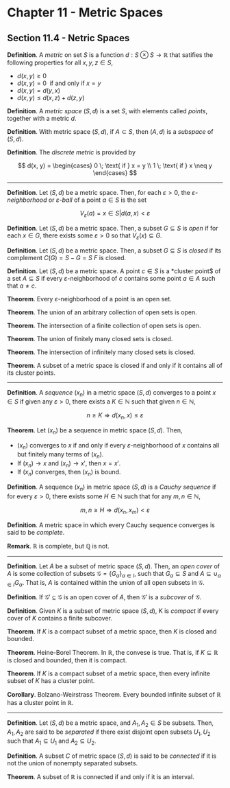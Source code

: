 # Chapter 11 - Metric Spaces

## Section 11.4 - Netric Spaces

**Definition**. A *metric* on set $S$ is a function $d: S \otimes S \rightarrow \mathbb{R}$ that satifies the following properties for all $x, y, z \in S$,

- $d(x, y) \geq 0$
- $d(x, y) = 0 \; \text{ if and only if } x = y$
- $d(x, y) = d(y, x)$
- $d(x, y) \leq d(x, z) + d(z, y)$

**Definition**. A *metric space* $(S, d)$ is a set $S$, with elements called *points*, together with a metric $d$.

**Definition**. With metric space $(S, d)$, if $A \subset S$, then $(A, d)$ is a *subspace* of $(S, d)$.

**Definition**. The *discrete metric* is provided by

$$
d(x, y) = \begin{cases}
  0 \; \text{ if } x = y \\
  1 \; \text{ if } x \neq y
\end{cases}
$$

---

**Definition**. Let $(S, d)$ be a metric space. Then, for each $\varepsilon > 0$, the *$\varepsilon$-neighborhood* or *$\varepsilon$-ball* of a point $a \in S$ is the set

$$
V_\varepsilon(a) = {x \in S | d(a, x) < \varepsilon}
$$

**Definition**. Let $(S, d)$ be a metric space. Then, a subset $G \subseteq S$ is *open* if for each $x \in G$, there exists some $\varepsilon > 0$ so that $V_\varepsilon(x) \subseteq G$.

**Definition**. Let $(S, d)$ be a metric space. Then, a subset $G \subseteq S$ is *closed* if its complement $C(G) = S - G = S \ F$ is closed.

**Definition**. Let $(S, d)$ be a metric space. A point $c \in S$ is a *cluster point$ of a set $A \subseteq S$ if every $\varepsilon$-neighborhood of $c$ contains some point $a \in A$ such that $a \neq c$.

**Theorem**. Every $\varepsilon$-neighborhood of a point is an open set.

**Theorem**. The union of an arbitrary collection of open sets is open.

**Theorem**. The intersection of a finite collection of open sets is open.

**Theorem**. The union of finitely many closed sets is closed.

**Theorem**. The intersection of infinitely many closed sets is closed.

**Theorem**. A subset of a metric space is closed if and only if it contains all of its cluster points.

---

**Definition**. A *sequence* $(x_n)$ in a metric space $(S, d)$ converges to a point $x \in S$ if given any $\varepsilon > 0$, there exists a $K \in \mathbb{N}$ such that given $n \in \mathbb{N}$,

$$
n \geq K \Rightarrow d(x_n, x) \leq \varepsilon
$$

**Theorem**. Let $(x_n)$ be a sequence in metric space $(S, d)$. Then,

- $(x_n)$ converges to $x$ if and only if every $\varepsilon$-neighborhood of $x$ contains all but finitely many terms of $(x_n)$.
- If $(x_n) \rightarrow x$ and $(x_n) \rightarrow x'$, then $x = x'$.
- If $(x_n)$ converges, then $(x_n)$ is bound.

**Definition**. A sequence $(x_n)$ in metric space $(S, d)$ is a *Cauchy sequence* if for every $\varepsilon > 0$, there exists some $H \in \mathbb{N}$ such that for any $m, n \in \mathbb{N}$,

$$
m, n \geq H \Rightarrow d(x_n, x_m) < \varepsilon
$$

**Definition**. A metric space in which every Cauchy sequence converges is said to be *complete*.

**Remark**. $\mathbb{R}$ is complete, but $\mathbb{Q}$ is not.

---

**Definition**. Let $A$ be a subset of metric space $(S, d)$. Then, an *open cover* of $A$ is some collection of subsets $\mathcal{G} = \{G_\alpha\}_{\alpha \in I}$, such that $G_\alpha \subseteq S$ and $A \subseteq \cup_{\alpha \in I} G_\alpha$. That is, $A$ is contained within the union of all open subsets in $\mathcal{G}$.

**Definition**. If $\mathcal{G}' \subseteq \mathcal{G}$ is an open cover of $A$, then $\mathcal{G}'$ is a *subcover* of $\mathcal{G}$.

**Definition**. Given $K$ is a subset of metric space $(S, d)$, K is *compact* if every cover of $K$ contains a finite subcover.

**Theorem**. If $K$ is a compact subset of a metric space, then $K$ is closed and bounded.

**Theorem**. Heine-Borel Theorem. In $\mathbb{R}$, the convese is true. That is, if $K \subseteq \mathbb{R}$ is closed and bounded, then it is compact.

**Theorem**. If $K$ is a compact subset of a metric space, then every infinite subset of $K$ has a cluster point.

**Corollary**. Bolzano-Weirstrass Theorem. Every bounded infinite subset of $\mathbb{R}$ has a cluster point in $\mathbb{R}$.

---

**Definition**. Let $(S, d)$ be a metric space, and $A_1, A_2 \in S$ be subsets. Then, $A_1, A_2$ are said to be *separated* if there exist disjoint open subsets $U_1, U_2$ such that $A_1 \subseteq U_1$ and $A_2 \subseteq U_2$.

**Definition**. A subset $C$ of metric space $(S, d)$ is said to be *connected* if it is not the union of nonempty separated subsets.

**Theorem**. A subset of $\mathbb{R}$ is connected if and only if it is an interval.
